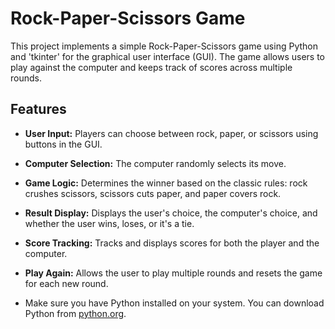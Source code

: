 # Rock-Paper-Scissors Game

This project implements a simple Rock-Paper-Scissors game using Python and 'tkinter' for the graphical user interface (GUI). The game allows users to play against the computer and keeps track of scores across multiple rounds.

## Features

- **User Input:** Players can choose between rock, paper, or scissors using buttons in the GUI.
- **Computer Selection:** The computer randomly selects its move.
- **Game Logic:** Determines the winner based on the classic rules: rock crushes scissors, scissors cuts paper, and paper covers rock.
- **Result Display:** Displays the user's choice, the computer's choice, and whether the user wins, loses, or it's a tie.
- **Score Tracking:** Tracks and displays scores for both the player and the computer.
- **Play Again:** Allows the user to play multiple rounds and resets the game for each new round.


- Make sure you have Python installed on your system. You can download Python from [python.org](https://www.python.org/).

